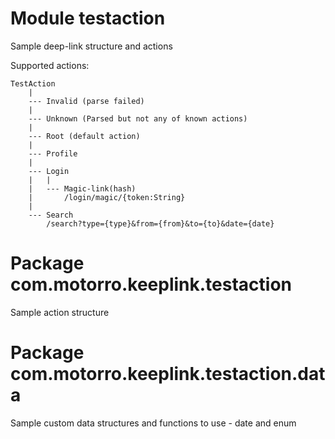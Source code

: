 # Module testaction

Sample deep-link structure and actions

Supported actions:
```
TestAction
    |
    --- Invalid (parse failed)
    |
    --- Unknown (Parsed but not any of known actions)
    |
    --- Root (default action)
    |
    --- Profile
    |  
    --- Login
    |   |
    |   --- Magic-link(hash)
    |       /login/magic/{token:String}
    |
    --- Search
        /search?type={type}&from={from}&to={to}&date={date}
```


# Package com.motorro.keeplink.testaction

Sample action structure

# Package com.motorro.keeplink.testaction.data

Sample custom data structures and functions to use - date and enum


